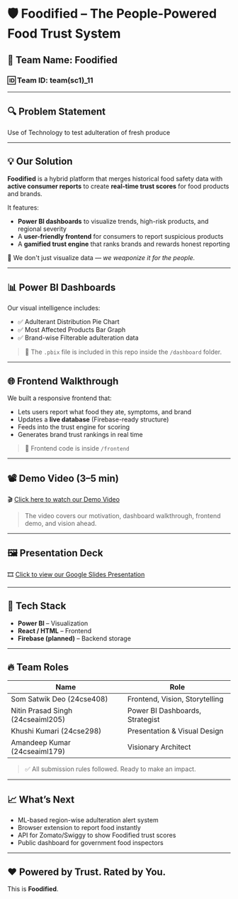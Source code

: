 # 🛡️ Foodified – The People-Powered Food Trust System

## 👥 Team Name: Foodified  
### 🆔 Team ID: team(sc1)_11

---

## 🔍 Problem Statement

Use of Technology to test adulteration of fresh produce

---

## 💡 Our Solution

**Foodified** is a hybrid platform that merges historical food safety data with **active consumer reports** to create **real-time trust scores** for food products and brands.

It features:
- **Power BI dashboards** to visualize trends, high-risk products, and regional severity
- A **user-friendly frontend** for consumers to report suspicious products
- A **gamified trust engine** that ranks brands and rewards honest reporting

🎯 We don't just visualize data — *we weaponize it for the people.*

---

## 📊 Power BI Dashboards

Our visual intelligence includes:
- ✅ Adulterant Distribution Pie Chart  
- ✅ Most Affected Products Bar Graph    
- ✅ Brand-wise Filterable adulteration data
  
> 📁 The `.pbix` file is included in this repo inside the `/dashboard` folder.

---

## 🌐 Frontend Walkthrough

We built a responsive frontend that:
- Lets users report what food they ate, symptoms, and brand
- Updates a **live database** (Firebase-ready structure)
- Feeds into the trust engine for scoring
- Generates brand trust rankings in real time

> 📁 Frontend code is inside `/frontend`

---

## 📽️ Demo Video (3–5 min)

🎬 [Click here to watch our Demo Video](PASTE_YOUTUBE_OR_DRIVE_LINK_HERE)

> The video covers our motivation, dashboard walkthrough, frontend demo, and vision ahead.

---

## 🖼️ Presentation Deck

🎞️ [Click to view our Google Slides Presentation](PASTE_PRESENTATION_LINK_HERE)

---

## 🧠 Tech Stack

- **Power BI** – Visualization  
- **React / HTML** – Frontend  
- **Firebase (planned)** – Backend storage  

---

## 🔥 Team Roles

| Name                                 | Role                            |
|--------------------------------------|---------------------------------|
| Som Satwik Deo (24cse408)            | Frontend, Vision, Storytelling  |
| Nitin Prasad Singh (24cseaiml205)    | Power BI Dashboards, Strategist |
| Khushi Kumari (24cse298)             | Presentation & Visual Design    |
| Amandeep Kumar (24cseaiml179)        | Visionary Architect             |

> ✅ All submission rules followed. Ready to make an impact.

---

## 📈 What’s Next

- ML-based region-wise adulteration alert system  
- Browser extension to report food instantly  
- API for Zomato/Swiggy to show Foodified trust scores  
- Public dashboard for government food inspectors

---

## ❤️ Powered by Trust. Rated by You.  
This is **Foodified**.
